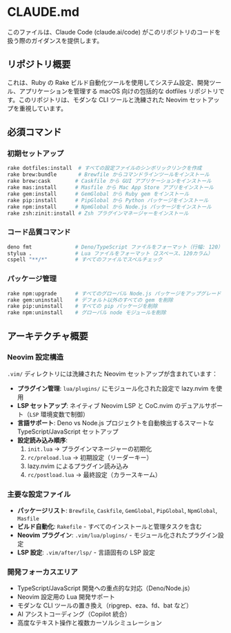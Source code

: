 # CLAUDE.md

このファイルは、Claude Code (claude.ai/code) がこのリポジトリのコードを扱う際のガイダンスを提供します。

## リポジトリ概要

これは、Ruby の Rake ビルド自動化ツールを使用してシステム設定、開発ツール、アプリケーションを管理する macOS 向けの包括的な dotfiles リポジトリです。このリポジトリは、モダンな CLI ツールと洗練された Neovim セットアップを重視しています。

## 必須コマンド

### 初期セットアップ
```bash
rake dotfiles:install  # すべての設定ファイルのシンボリックリンクを作成
rake brew:bundle       # Brewfile からコマンドラインツールをインストール
rake brew:cask        # Caskfile から GUI アプリケーションをインストール
rake mas:install      # Masfile から Mac App Store アプリをインストール
rake gem:install      # GemGlobal から Ruby gem をインストール
rake pip:install      # PipGlobal から Python パッケージをインストール
rake npm:install      # NpmGlobal から Node.js パッケージをインストール
rake zsh:zinit:install # Zsh プラグインマネージャーをインストール
```

### コード品質コマンド
```bash
deno fmt              # Deno/TypeScript ファイルをフォーマット（行幅: 120）
stylua .              # Lua ファイルをフォーマット（2スペース、120カラム）
cspell "**/*"         # すべてのファイルでスペルチェック
```

### パッケージ管理
```bash
rake npm:upgrade      # すべてのグローバル Node.js パッケージをアップグレード
rake gem:uninstall    # デフォルト以外のすべての gem を削除
rake pip:uninstall    # すべての pip パッケージを削除
rake npm:uninstall    # グローバル node モジュールを削除
```

## アーキテクチャ概要

### Neovim 設定構造
`.vim/` ディレクトリには洗練された Neovim セットアップが含まれています：

- **プラグイン管理**: `lua/plugins/` にモジュール化された設定で lazy.nvim を使用
- **LSP セットアップ**: ネイティブ Neovim LSP と CoC.nvim のデュアルサポート（`LSP` 環境変数で制御）
- **言語サポート**: Deno vs Node.js プロジェクトを自動検出するスマートな TypeScript/JavaScript セットアップ
- **設定読み込み順序**:
  1. `init.lua` → プラグインマネージャーの初期化
  2. `rc/preload.lua` → 初期設定（リーダーキー）
  3. lazy.nvim によるプラグイン読み込み
  4. `rc/postload.lua` → 最終設定（カラースキーム）

### 主要な設定ファイル
- **パッケージリスト**: `Brewfile`, `Caskfile`, `GemGlobal`, `PipGlobal`, `NpmGlobal`, `Masfile`
- **ビルド自動化**: `Rakefile` - すべてのインストールと管理タスクを含む
- **Neovim プラグイン**: `.vim/lua/plugins/` - モジュール化されたプラグイン設定
- **LSP 設定**: `.vim/after/lsp/` - 言語固有の LSP 設定

### 開発フォーカスエリア
- TypeScript/JavaScript 開発への重点的な対応（Deno/Node.js）
- Neovim 設定用の Lua 開発サポート
- モダンな CLI ツールの置き換え（ripgrep、eza、fd、bat など）
- AI アシストコーディング（Copilot 統合）
- 高度なテキスト操作と複数カーソルシミュレーション
